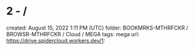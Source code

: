 # 2 - /

created: August 15, 2022 1:11 PM (UTC)
folder: BOOKMRKS-MTHRFCKR / BROWSR-MTHRFCKR / Cloud / MEGA
tags: mega
url: https://drive.spidercloud.workers.dev/1: